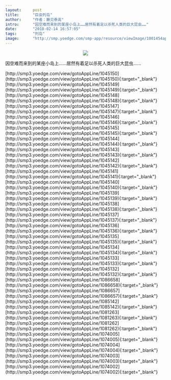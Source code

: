 ```yaml
---
layout:     post
title:      "巨虫列岛"
author:     "作者：藤见泰高"
intro:      "因空难而来到的某座小岛上……居然有着足以杀死人类的巨大昆虫……"
date:       "2018-02-14 16:57:05"
tags:       "列岛"
image:      "http://smp.yoedge.com/smp-app/resource/viewImage/1001454appline.png"
---
```

<div style="text-align: center">
<p><img src="http://smp.yoedge.com/smp-app/resource/viewImage/1001454appline.png"/></p>
</div>
<p class="post-meta">
<span>因空难而来到的某座小岛上……居然有着足以杀死人类的巨大昆虫……</span>
</p>
[http://smp3.yoedge.com/view/gotoAppLine/1045150](http://smp3.yoedge.com/view/gotoAppLine/1045150){:target="_blank"}
[http://smp3.yoedge.com/view/gotoAppLine/1045149](http://smp3.yoedge.com/view/gotoAppLine/1045149){:target="_blank"}
[http://smp3.yoedge.com/view/gotoAppLine/1045148](http://smp3.yoedge.com/view/gotoAppLine/1045148){:target="_blank"}
[http://smp3.yoedge.com/view/gotoAppLine/1045147](http://smp3.yoedge.com/view/gotoAppLine/1045147){:target="_blank"}
[http://smp3.yoedge.com/view/gotoAppLine/1045146](http://smp3.yoedge.com/view/gotoAppLine/1045146){:target="_blank"}
[http://smp3.yoedge.com/view/gotoAppLine/1045145](http://smp3.yoedge.com/view/gotoAppLine/1045145){:target="_blank"}
[http://smp3.yoedge.com/view/gotoAppLine/1045144](http://smp3.yoedge.com/view/gotoAppLine/1045144){:target="_blank"}
[http://smp3.yoedge.com/view/gotoAppLine/1045143](http://smp3.yoedge.com/view/gotoAppLine/1045143){:target="_blank"}
[http://smp3.yoedge.com/view/gotoAppLine/1045142](http://smp3.yoedge.com/view/gotoAppLine/1045142){:target="_blank"}
[http://smp3.yoedge.com/view/gotoAppLine/1045141](http://smp3.yoedge.com/view/gotoAppLine/1045141){:target="_blank"}
[http://smp3.yoedge.com/view/gotoAppLine/1045140](http://smp3.yoedge.com/view/gotoAppLine/1045140){:target="_blank"}
[http://smp3.yoedge.com/view/gotoAppLine/1045139](http://smp3.yoedge.com/view/gotoAppLine/1045139){:target="_blank"}
[http://smp3.yoedge.com/view/gotoAppLine/1045138](http://smp3.yoedge.com/view/gotoAppLine/1045138){:target="_blank"}
[http://smp3.yoedge.com/view/gotoAppLine/1045137](http://smp3.yoedge.com/view/gotoAppLine/1045137){:target="_blank"}
[http://smp3.yoedge.com/view/gotoAppLine/1045136](http://smp3.yoedge.com/view/gotoAppLine/1045136){:target="_blank"}
[http://smp3.yoedge.com/view/gotoAppLine/1045135](http://smp3.yoedge.com/view/gotoAppLine/1045135){:target="_blank"}
[http://smp3.yoedge.com/view/gotoAppLine/1045134](http://smp3.yoedge.com/view/gotoAppLine/1045134){:target="_blank"}
[http://smp3.yoedge.com/view/gotoAppLine/1045133](http://smp3.yoedge.com/view/gotoAppLine/1045133){:target="_blank"}
[http://smp3.yoedge.com/view/gotoAppLine/1045132](http://smp3.yoedge.com/view/gotoAppLine/1045132){:target="_blank"}
[http://smp3.yoedge.com/view/gotoAppLine/1086658](http://smp3.yoedge.com/view/gotoAppLine/1086658){:target="_blank"}
[http://smp3.yoedge.com/view/gotoAppLine/1086657](http://smp3.yoedge.com/view/gotoAppLine/1086657){:target="_blank"}
[http://smp3.yoedge.com/view/gotoAppLine/1085142](http://smp3.yoedge.com/view/gotoAppLine/1085142){:target="_blank"}
[http://smp3.yoedge.com/view/gotoAppLine/1081263](http://smp3.yoedge.com/view/gotoAppLine/1081263){:target="_blank"}
[http://smp3.yoedge.com/view/gotoAppLine/1081262](http://smp3.yoedge.com/view/gotoAppLine/1081262){:target="_blank"}
[http://smp3.yoedge.com/view/gotoAppLine/1074005](http://smp3.yoedge.com/view/gotoAppLine/1074005){:target="_blank"}
[http://smp3.yoedge.com/view/gotoAppLine/1074004](http://smp3.yoedge.com/view/gotoAppLine/1074004){:target="_blank"}
[http://smp3.yoedge.com/view/gotoAppLine/1074003](http://smp3.yoedge.com/view/gotoAppLine/1074003){:target="_blank"}
[http://smp3.yoedge.com/view/gotoAppLine/1074002](http://smp3.yoedge.com/view/gotoAppLine/1074002){:target="_blank"}


